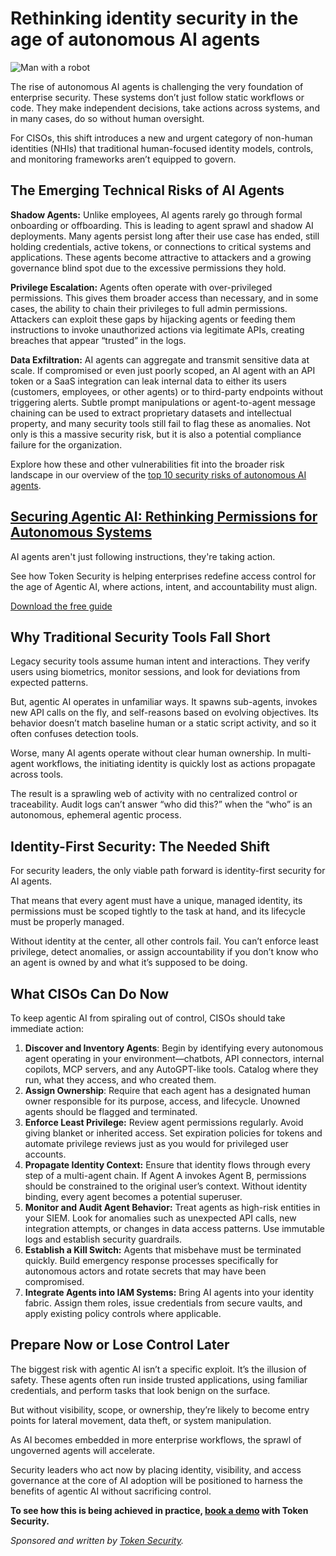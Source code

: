 # Rethinking identity security in the age of autonomous AI agents

![Man with a robot](https://www.bleepstatic.com/content/posts/2025/10/29/man-robot-token-security.jpg)

The rise of autonomous AI agents is challenging the very foundation of enterprise security. These systems don’t just follow static workflows or code. They make independent decisions, take actions across systems, and in many cases, do so without human oversight.

For CISOs, this shift introduces a new and urgent category of non-human identities (NHIs) that traditional human-focused identity models, controls, and monitoring frameworks aren’t equipped to govern.

## The Emerging Technical Risks of AI Agents

**Shadow Agents:** Unlike employees, AI agents rarely go through formal onboarding or offboarding. This is leading to agent sprawl and shadow AI deployments. Many agents persist long after their use case has ended, still holding credentials, active tokens, or connections to critical systems and applications. These agents become attractive to attackers and a growing governance blind spot due to the excessive permissions they hold.

**Privilege Escalation:** Agents often operate with over-privileged permissions. This gives them broader access than necessary, and in some cases, the ability to chain their privileges to full admin permissions. Attackers can exploit these gaps by hijacking agents or feeding them instructions to invoke unauthorized actions via legitimate APIs, creating breaches that appear “trusted” in the logs.

**Data Exfiltration:** AI agents can aggregate and transmit sensitive data at scale. If compromised or even just poorly scoped, an AI agent with an API token or a SaaS integration can leak internal data to either its users (customers, employees, or other agents) or to third-party endpoints without triggering alerts. Subtle prompt manipulations or agent-to-agent message chaining can be used to extract proprietary datasets and intellectual property, and many security tools still fail to flag these as anomalies. Not only is this a massive security risk, but it is also a potential compliance failure for the organization.

Explore how these and other vulnerabilities fit into the broader risk landscape in our overview of the [top 10 security risks of autonomous AI agents](https://www.token.security/lp/top-10-security-risks-of-autonomous-ai-agents?utm%5Fsource=3rd-party&utm%5Fmedium=bleepingcomputer&utm%5Fcampaign=bleepingcomputer&utm%5Fcontent=october-30).

## [Securing Agentic AI: Rethinking Permissions for Autonomous Systems](https://www.token.security/lp/the-ai-security-guide?utm%5Fsource=3rd-party&utm%5Fmedium=bleepingcomputer&utm%5Fcampaign=bleepingcomputer&utm%5Fcontent=october-30)

AI agents aren't just following instructions, they're taking action.

See how Token Security is helping enterprises redefine access control for the age of Agentic AI, where actions, intent, and accountability must align.

[Download the free guide](https://www.token.security/lp/the-ai-security-guide?utm%5Fsource=3rd-party&utm%5Fmedium=bleepingcomputer&utm%5Fcampaign=bleepingcomputer&utm%5Fcontent=october-30)

## Why Traditional Security Tools Fall Short

Legacy security tools assume human intent and interactions. They verify users using biometrics, monitor sessions, and look for deviations from expected patterns.

But, agentic AI operates in unfamiliar ways. It spawns sub-agents, invokes new API calls on the fly, and self-reasons based on evolving objectives. Its behavior doesn’t match baseline human or a static script activity, and so it often confuses detection tools.

Worse, many AI agents operate without clear human ownership. In multi-agent workflows, the initiating identity is quickly lost as actions propagate across tools.

The result is a sprawling web of activity with no centralized control or traceability. Audit logs can’t answer “who did this?” when the “who” is an autonomous, ephemeral agentic process.

## Identity-First Security: The Needed Shift

For security leaders, the only viable path forward is identity-first security for AI agents.

That means that every agent must have a unique, managed identity, its permissions must be scoped tightly to the task at hand, and its lifecycle must be properly managed.

Without identity at the center, all other controls fail. You can’t enforce least privilege, detect anomalies, or assign accountability if you don’t know who an agent is owned by and what it’s supposed to be doing.

## What CISOs Can Do Now

To keep agentic AI from spiraling out of control, CISOs should take immediate action:

1. **Discover and Inventory Agents**: Begin by identifying every autonomous agent operating in your environment—chatbots, API connectors, internal copilots, MCP servers, and any AutoGPT-like tools. Catalog where they run, what they access, and who created them.
2. **Assign Ownership**: Require that each agent has a designated human owner responsible for its purpose, access, and lifecycle. Unowned agents should be flagged and terminated.
3. **Enforce Least Privilege:** Review agent permissions regularly. Avoid giving blanket or inherited access. Set expiration policies for tokens and automate privilege reviews just as you would for privileged user accounts.
4. **Propagate Identity Context:** Ensure that identity flows through every step of a multi-agent chain. If Agent A invokes Agent B, permissions should be constrained to the original user’s context. Without identity binding, every agent becomes a potential superuser.
5. **Monitor and Audit Agent Behavior:** Treat agents as high-risk entities in your SIEM. Look for anomalies such as unexpected API calls, new integration attempts, or changes in data access patterns. Use immutable logs and establish security guardrails.
6. **Establish a Kill Switch:** Agents that misbehave must be terminated quickly. Build emergency response processes specifically for autonomous actors and rotate secrets that may have been compromised.
7. **Integrate Agents into IAM Systems:** Bring AI agents into your identity fabric. Assign them roles, issue credentials from secure vaults, and apply existing policy controls where applicable.

## Prepare Now or Lose Control Later

The biggest risk with agentic AI isn’t a specific exploit. It’s the illusion of safety. These agents often run inside trusted applications, using familiar credentials, and perform tasks that look benign on the surface.

But without visibility, scope, or ownership, they’re likely to become entry points for lateral movement, data theft, or system manipulation.

As AI becomes embedded in more enterprise workflows, the sprawl of ungoverned agents will accelerate.

Security leaders who act now by placing identity, visibility, and access governance at the core of AI adoption will be positioned to harness the benefits of agentic AI without sacrificing control.

**To see how this is being achieved in practice, [book a demo](https://www.token.security/book-a-demo?utm%5Fsource=3rd-party&utm%5Fmedium=bleepingcomputer&utm%5Fcampaign=bleepingcomputer&utm%5Fcontent=october-30) with Token Security.**

_Sponsored and written by [Token Security](https://www.token.security/book-a-demo?utm%5Fsource=3rd-party&utm%5Fmedium=bleepingcomputer&utm%5Fcampaign=bleepingcomputer&utm%5Fcontent=october-30)._